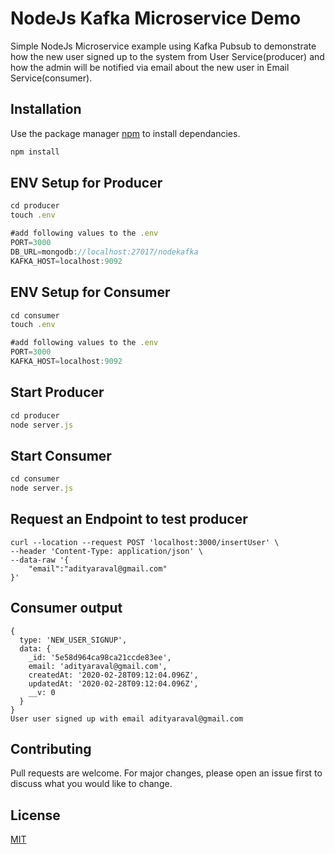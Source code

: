 # NodeJs Kafka Microservice Demo

Simple NodeJs Microservice example using Kafka Pubsub to demonstrate how the new user signed up to the system from User Service(producer) and how the admin will be notified via email about the new user in Email Service(consumer).

## Installation

Use the package manager [npm](https://www.npmjs.com/) to install dependancies.

```bash
npm install
```

## ENV Setup for Producer
```javascript
cd producer
touch .env

#add following values to the .env
PORT=3000
DB_URL=mongodb://localhost:27017/nodekafka
KAFKA_HOST=localhost:9092
```

## ENV Setup for Consumer
```javascript
cd consumer
touch .env

#add following values to the .env
PORT=3000
KAFKA_HOST=localhost:9092
```

## Start Producer

```javascript
cd producer
node server.js
```
## Start Consumer

```javascript
cd consumer
node server.js
```

## Request an Endpoint to test producer
```
curl --location --request POST 'localhost:3000/insertUser' \
--header 'Content-Type: application/json' \
--data-raw '{
	"email":"adityaraval@gmail.com"
}'
```

## Consumer output
```
{
  type: 'NEW_USER_SIGNUP',
  data: {
    _id: '5e58d964ca98ca21ccde83ee',
    email: 'adityaraval@gmail.com',
    createdAt: '2020-02-28T09:12:04.096Z',
    updatedAt: '2020-02-28T09:12:04.096Z',
    __v: 0
  }
}
User user signed up with email adityaraval@gmail.com
```

## Contributing
Pull requests are welcome. For major changes, please open an issue first to discuss what you would like to change.

## License
[MIT](https://choosealicense.com/licenses/mit/)
